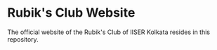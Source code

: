 # Rubik's Club Website
The official website of the Rubik's Club of IISER Kolkata resides in this repository.
